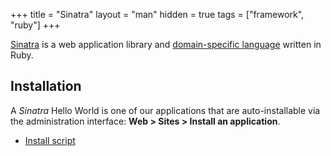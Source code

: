 +++
title = "Sinatra"
layout = "man"
hidden = true
tags = ["framework", "ruby"]
+++

[Sinatra](http://sinatrarb.com/) is a web application library and [domain-specific language](https://en.wikipedia.org/wiki/Domain-specific_language) written in Ruby.

## Installation

A *Sinatra* Hello World is one of our applications that are auto-installable via the administration interface: **Web > Sites > Install an application**.

- [Install script](https://admin.alwaysdata.com/site/application/script/27/detail/)
